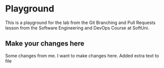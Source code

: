 # Playground
This is a playground for the lab from the Git Branching and Pull Requests lesson from the Software Engineering and DevOps Course at SoftUni.

## Make your changes here
Some changes from me.
I want to make changes here.
Added extra text to file
